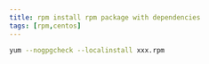```yaml
---
title: rpm install rpm package with dependencies
tags: [rpm,centos]
---
```


```sh
yum --nogpgcheck --localinstall xxx.rpm
```
